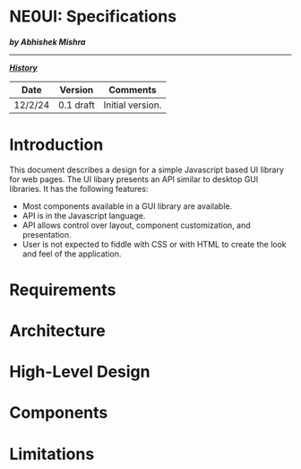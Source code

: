 <h1>NE0UI: Specifications</h1>
<h5>by Abhishek Mishra

<hr/>

<u>History</u>
<table style="border: 1px">
<thead>
	<tr><th>Date</th><th>Version</th><th>Comments</th></tr>
</thead>
<tbody>
	<tr><td>12/2/24</td><td>0.1 draft</td><td>Initial version.</td></tr>
</tbody>
</table>

# Introduction

This document describes a design for a simple Javascript based UI library for web pages. The UI
libary presents an API similar to desktop GUI libraries. It has the following features:

- Most components available in a GUI library are available.
- API is in the Javascript language.
- API allows control over layout, component customization, and presentation.
- User is not expected to fiddle with CSS or with HTML to create the look and feel of the
	  application.

# Requirements

# Architecture

# High-Level Design

# Components

# Limitations
